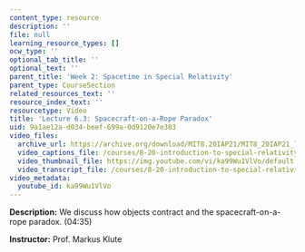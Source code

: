 ```yaml
---
content_type: resource
description: ''
file: null
learning_resource_types: []
ocw_type: ''
optional_tab_title: ''
optional_text: ''
parent_title: 'Week 2: Spacetime in Special Relativity'
parent_type: CourseSection
related_resources_text: ''
resource_index_text: ''
resourcetype: Video
title: 'Lecture 6.3: Spacecraft-on-a-Rope Paradox'
uid: 9a1ae12a-d034-beef-699a-0d9120e7e303
video_files:
  archive_url: https://archive.org/download/MIT8.20IAP21/MIT8_20IAP21_lec06-3_300k.mp4
  video_captions_file: /courses/8-20-introduction-to-special-relativity-january-iap-2021/a39e1291652458e8bde3d3b987533e79_ka99Wu1VlVo.vtt
  video_thumbnail_file: https://img.youtube.com/vi/ka99Wu1VlVo/default.jpg
  video_transcript_file: /courses/8-20-introduction-to-special-relativity-january-iap-2021/1b7080c501105618fb68d41f9618c9ff_ka99Wu1VlVo.pdf
video_metadata:
  youtube_id: ka99Wu1VlVo
---
```


**Description:** We discuss how objects contract and the spacecraft-on-a-rope paradox. (04:35)

**Instructor:** Prof. Markus Klute